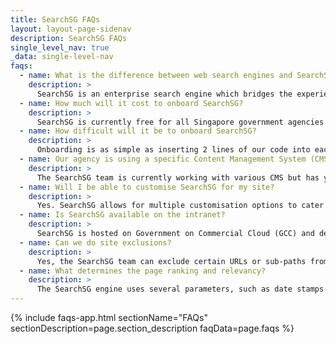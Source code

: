 ```yaml
---
title: SearchSG FAQs
layout: layout-page-sidenav
description: SearchSG FAQs
single_level_nav: true
_data: single-level-nav
faqs:
  - name: What is the difference between web search engines and SearchSG?
    description: >
      SearchSG is an enterprise search engine which bridges the experience for users by providing more succinct and accurate results, as compared to web search engines, by customising for Singapore Government content and context.
  - name: How much will it cost to onboard SearchSG?
    description: >
      SearchSG is currently free for all Singapore government agencies to use.
  - name: How difficult will it be to onboard SearchSG?
    description: >
      Onboarding is as simple as inserting 2 lines of our code into each agency’s website. Through collaboration and partnership, the SearchSG team will determine the best methods to meet each agency’s needs.
  - name: Our agency is using a specific Content Management System (CMS). Would SearchSG be compatible?
    description: >
      The SearchSG team is currently working with various CMS but has yet to encounter issues. For exceptional situations, we will partner with your team to solve any problems.
  - name: Will I be able to customise SearchSG for my site?
    description: >
      Yes. SearchSG allows for multiple customisation options to cater for your agency’s needs. An admin portal will also be released in future for agencies to use self-service for customisation needs.
  - name: Is SearchSG available on the intranet?
    description: >
      SearchSG is hosted on Government on Commercial Cloud (GCC) and designed to be used for Internet content.
  - name: Can we do site exclusions?
    description: >
      Yes, the SearchSG team can exclude certain URLs or sub-paths from your search results.
  - name: What determines the page ranking and relevancy?
    description: >
      The SearchSG engine uses several parameters, such as date stamps for freshness of content and body text relevance to search query etc. Agencies can customise the parameters too. For more information, refer to the <a href="https://docs.developer.tech.gov.sg/docs/searchsg-onboarding-guide/customisation-search-filter" target="_blank">SearchSG onboarding guide</a>
---
```


{% include faqs-app.html sectionName="FAQs" sectionDescription=page.section_description faqData=page.faqs %}

